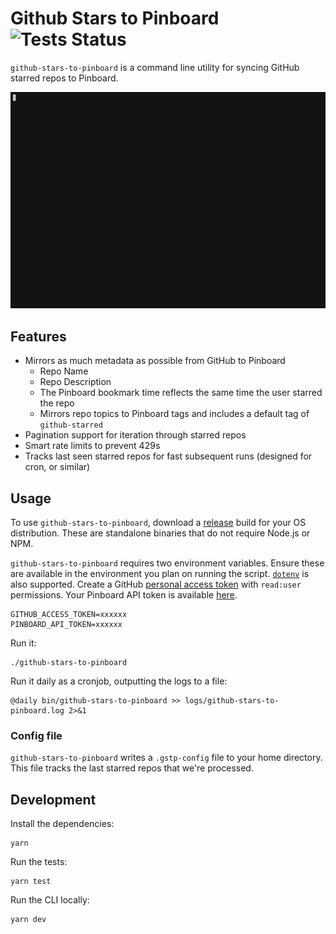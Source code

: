 # Github Stars to Pinboard ![Tests Status](https://github.com/aortbals/github-stars-to-pinboard/workflows/Tests/badge.svg)

`github-stars-to-pinboard` is a command line utility for syncing GitHub starred repos to Pinboard.

![github-stars-to-pinboard CLI Usage](media/github-stars-to-pinboard.gif)

## Features

- Mirrors as much metadata as possible from GitHub to Pinboard
  - Repo Name
  - Repo Description
  - The Pinboard bookmark time reflects the same time the user starred the repo
  - Mirrors repo topics to Pinboard tags and includes a default tag of `github-starred`
- Pagination support for iteration through starred repos
- Smart rate limits to prevent 429s
- Tracks last seen starred repos for fast subsequent runs (designed for cron, or similar)

## Usage

To use `github-stars-to-pinboard`, download a [release](https://github.com/aortbals/github-stars-to-pinboard/releases) build for your OS distribution. These are standalone binaries that do not require Node.js or NPM.

`github-stars-to-pinboard` requires two environment variables. Ensure these are available in the environment you plan on running the script. [`dotenv`](https://github.com/motdotla/dotenv) is also supported. Create a GitHub [personal access token](https://help.github.com/en/articles/creating-a-personal-access-token-for-the-command-line) with `read:user` permissions. Your Pinboard API token is available [here](https://pinboard.in/settings/password).

```
GITHUB_ACCESS_TOKEN=xxxxxx
PINBOARD_API_TOKEN=xxxxxx
```

Run it:

```shell
./github-stars-to-pinboard
```

Run it daily as a cronjob, outputting the logs to a file:

```shell
@daily bin/github-stars-to-pinboard >> logs/github-stars-to-pinboard.log 2>&1
```

### Config file

`github-stars-to-pinboard` writes a `.gstp-config` file to your home directory. This file tracks the last starred repos that we're processed.

## Development

Install the dependencies:

```shell
yarn
```

Run the tests:

```shell
yarn test
```

Run the CLI locally:

```shell
yarn dev
```
